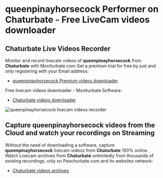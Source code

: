 # queenpinayhorsecock Performer on Chaturbate - Free LiveCam videos downloader

## Chaturbate Live Videos Recorder

Monitor and record livecam videos of **queenpinayhorsecock** from **Chaturbate** with Moniturbate.com
Get a premium trial for free by just and only registering with your Email address:
* [queenpinayhorsecock Premium videos downloader](https://moniturbate.com/request-demo-licence-key.html)

Free livecam videos downloader - Moniturbate Software:
* [Chaturbate videos downloader](https://moniturbate.com/moniturbate-download-software.html)

![queenpinayhorsecock livecam videos recorder](https://peachurnet.com/templates/moniturbate-software.png)


## Capture queenpinayhorsecock videos from the Cloud and watch your recordings on Streaming

Without the need of downloading a software, capture **queenpinayhorsecock** livecam videos from **Chaturbate** 100% online.
Watch Livecam archives from **Chaturbate** unlimitedly from thousands of existing recordings, only on Peachurbate.com and its websites network:
* [Chaturbate videos archives](https://peachurnet.com/)